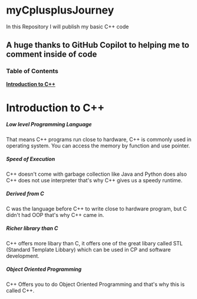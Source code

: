 # myCplusplusJourney
In this Repository I will publish my basic C++ code

## A huge thanks to GitHub Copilot to helping me to comment inside of code

### Table of Contents

**[Introduction to C++](#introduction-to-c++)**<br>

# Introduction to C++
##### Low level Programming Language
That means C++ programs run close to hardware, C++ is commonly used in operating system. You can access the memory by function and use pointer.
##### Speed of Execution
C++ doesn't come with garbage collection like Java and Python does also C++ does not use interpreter that's why C++ gives us a speedy runtime.
##### Derived from C
C was the language before C++ to write close to hardware program, but C didn't had OOP that's why C++ came in.
##### Richer library than C
C++ offers more libary than C, it offers one of the great libary called STL (Standard Template Libbary) which can be used in CP and software development.
##### Object Oriented Programming
C++ Offers you to do Object Oriented Programming and that's why this is called C++.